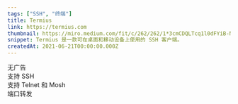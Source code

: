 ```yaml
---
tags: ["SSH", "终端"]
title: Termius
link: https://termius.com
thumbnail: https://miro.medium.com/fit/c/262/262/1*3cmCDQLTcq1l0dFYiB-Nrg.png
snippet: Termius 是一款可在桌面和移动设备上使用的 SSH 客户端。
createdAt: 2021-06-21T00:00:00.000Z
---
```

无广告  
支持 SSH  
支持 Telnet 和 Mosh  
端口转发
